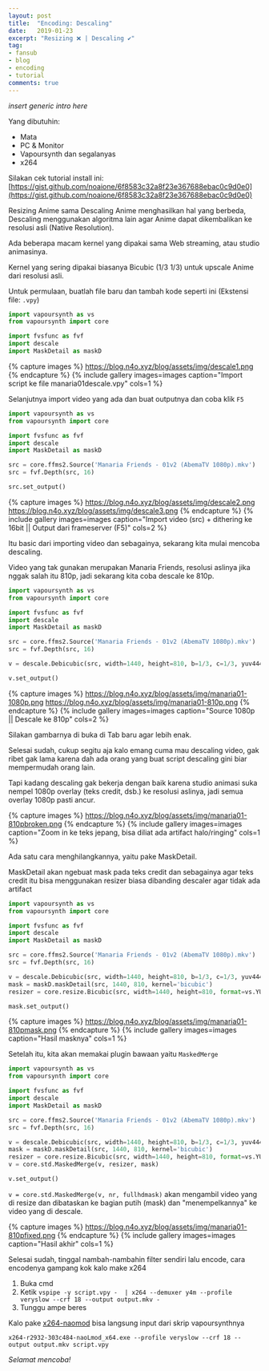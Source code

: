 ```yaml
---
layout: post
title:  "Encoding: Descaling"
date:   2019-01-23
excerpt: "Resizing ❌ | Descaling ✔️"
tag:
- fansub 
- blog
- encoding
- tutorial
comments: true
---
```


*insert generic intro here*

Yang dibutuhin:
- Mata
- PC & Monitor
- Vapoursynth dan segalanyas
- x264

Silakan cek tutorial install ini: [https://gist.github.com/noaione/6f8583c32a8f23e367688ebac0c9d0e0](https://gist.github.com/noaione/6f8583c32a8f23e367688ebac0c9d0e0)

Resizing Anime sama Descaling Anime menghasilkan hal yang berbeda, Descaling menggunakan algoritma lain agar
Anime dapat dikembalikan ke resolusi asli (Native Resolution).

Ada beberapa macam kernel yang dipakai sama Web streaming, atau studio animasinya.

Kernel yang sering dipakai biasanya Bicubic (1/3 1/3) untuk upscale Anime dari resolusi asli.

Untuk permulaan, buatlah file baru dan tambah kode seperti ini (Ekstensi file: `.vpy`)
```py
import vapoursynth as vs
from vapoursynth import core

import fvsfunc as fvf
import descale
import MaskDetail as maskD

```

{% capture images %}
	https://blog.n4o.xyz/blog/assets/img/descale1.png
{% endcapture %}
{% include gallery images=images caption="Import script ke file manaria01descale.vpy" cols=1 %}

Selanjutnya import video yang ada dan buat outputnya dan coba klik `F5`

```py
import vapoursynth as vs
from vapoursynth import core

import fvsfunc as fvf
import descale
import MaskDetail as maskD

src = core.ffms2.Source('Manaria Friends - 01v2 (AbemaTV 1080p).mkv')
src = fvf.Depth(src, 16)

src.set_output()
```

{% capture images %}
	https://blog.n4o.xyz/blog/assets/img/descale2.png
	https://blog.n4o.xyz/blog/assets/img/descale3.png
{% endcapture %}
{% include gallery images=images caption="Import video (src) + dithering ke 16bit || Output dari frameserver (F5)" cols=2 %}

Itu basic dari importing video dan sebagainya, sekarang kita mulai mencoba descaling.

Video yang tak gunakan merupakan Manaria Friends, resolusi aslinya jika nggak salah itu 810p, jadi sekarang kita coba descale ke 810p.

```py
import vapoursynth as vs
from vapoursynth import core

import fvsfunc as fvf
import descale
import MaskDetail as maskD

src = core.ffms2.Source('Manaria Friends - 01v2 (AbemaTV 1080p).mkv')
src = fvf.Depth(src, 16)

v = descale.Debicubic(src, width=1440, height=810, b=1/3, c=1/3, yuv444=True)

v.set_output()
```

{% capture images %}
	https://blog.n4o.xyz/blog/assets/img/manaria01-1080p.png
	https://blog.n4o.xyz/blog/assets/img/manaria01-810p.png
{% endcapture %}
{% include gallery images=images caption="Source 1080p || Descale ke 810p" cols=2 %}

Silakan gambarnya di buka di Tab baru agar lebih enak.


Selesai sudah, cukup segitu aja kalo emang cuma mau descaling video, gak ribet gak lama karena dah ada orang yang buat script descaling gini biar mempermudah orang lain.

Tapi kadang descaling gak bekerja dengan baik karena studio animasi suka nempel 1080p overlay (teks credit, dsb.) ke resolusi aslinya, jadi semua overlay 1080p pasti ancur.

{% capture images %}
	https://blog.n4o.xyz/blog/assets/img/manaria01-810pbroken.png
{% endcapture %}
{% include gallery images=images caption="Zoom in ke teks jepang, bisa diliat ada artifact halo/ringing" cols=1 %}

Ada satu cara menghilangkannya, yaitu pake MaskDetail.

MaskDetail akan ngebuat mask pada teks credit dan sebagainya agar teks credit itu bisa menggunakan resizer biasa dibanding descaler agar tidak ada artifact

```py
import vapoursynth as vs
from vapoursynth import core

import fvsfunc as fvf
import descale
import MaskDetail as maskD

src = core.ffms2.Source('Manaria Friends - 01v2 (AbemaTV 1080p).mkv')
src = fvf.Depth(src, 16)

v = descale.Debicubic(src, width=1440, height=810, b=1/3, c=1/3, yuv444=True) # Descaler
mask = maskD.maskDetail(src, 1440, 810, kernel='bicubic')
resizer = core.resize.Bicubic(src, width=1440, height=810, format=vs.YUV444P16) # Resizer, silakan ganti YUV444P16 menjadi YUV420P16 jika `yuv444=False`

mask.set_output()
```

{% capture images %}
	https://blog.n4o.xyz/blog/assets/img/manaria01-810pmask.png
{% endcapture %}
{% include gallery images=images caption="Hasil masknya" cols=1 %}

Setelah itu, kita akan memakai plugin bawaan yaitu `MaskedMerge`

```py
import vapoursynth as vs
from vapoursynth import core

import fvsfunc as fvf
import descale
import MaskDetail as maskD

src = core.ffms2.Source('Manaria Friends - 01v2 (AbemaTV 1080p).mkv')
src = fvf.Depth(src, 16)

v = descale.Debicubic(src, width=1440, height=810, b=1/3, c=1/3, yuv444=True) # Descaler
mask = maskD.maskDetail(src, 1440, 810, kernel='bicubic')
resizer = core.resize.Bicubic(src, width=1440, height=810, format=vs.YUV444P16) # Resizer, silakan ganti YUV444P16 menjadi YUV420P16 jika `yuv444=False`
v = core.std.MaskedMerge(v, resizer, mask)

v.set_output()
```

`v = core.std.MaskedMerge(v, nr, fullhdmask)` akan mengambil video yang di resize dan dibataskan ke bagian putih (mask) dan "menempelkannya" ke video yang di descale.

{% capture images %}
	https://blog.n4o.xyz/blog/assets/img/manaria01-810pfixed.png
{% endcapture %}
{% include gallery images=images caption="Hasil akhir" cols=1 %}

Selesai sudah, tinggal nambah-nambahin filter sendiri lalu encode, cara encodenya gampang kok kalo make x264

1. Buka cmd
2. Ketik `vspipe -y script.vpy -  | x264 --demuxer y4m --profile veryslow --crf 18 --output output.mkv -`
3. Tunggu ampe beres

Kalo pake [x264-naomod](https://github.com/noaione/x264_naomod/releases) bisa langsung input dari skrip vapoursynthnya

`x264-r2932-303c484-naoLmod_x64.exe --profile veryslow --crf 18 --output output.mkv script.vpy`


*Selamat mencoba!*